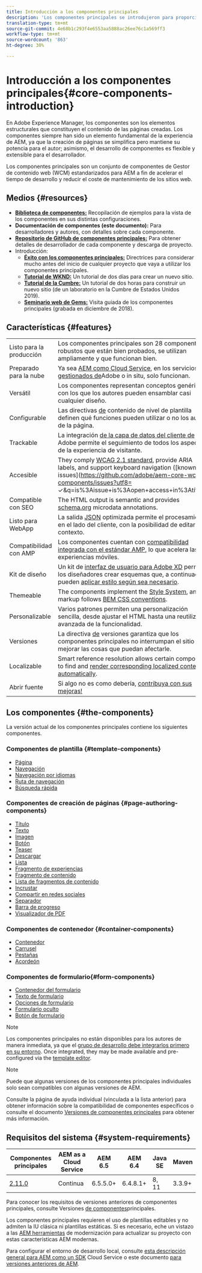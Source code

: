 ```yaml
---
title: Introducción a los componentes principales
description: 'Los componentes principales se introdujeron para proporcionar componentes básicos sólidos y ampliables, basados en las últimas tecnologías y prácticas recomendadas. '
translation-type: tm+mt
source-git-commit: 4e68b1c293f4e6553aa5888ac26ee76c1a569ff3
workflow-type: tm+mt
source-wordcount: '863'
ht-degree: 30%

---
```



# Introducción a los componentes principales{#core-components-introduction}

En Adobe Experience Manager, los componentes son los elementos estructurales que constituyen el contenido de las páginas creadas. Los componentes siempre han sido un elemento fundamental de la experiencia de AEM, ya que la creación de páginas se simplifica pero mantiene su potencia para el autor; asimismo, el desarrollo de componentes es flexible y extensible para el desarrollador.

Los componentes principales son un conjunto de componentes de Gestor de contenido web (WCM) estandarizados para AEM a fin de acelerar el tiempo de desarrollo y reducir el coste de mantenimiento de los sitios web.

## Medios {#resources}

* **[Biblioteca de componentes:](https://www.adobe.com/go/aem_cmp_library)** Recopilación de ejemplos para la vista de los componentes en sus distintas configuraciones.
* **Documentación de componentes (este documento):** Para desarrolladores y autores, con detalles sobre cada componente.
* **[Repositorio de GitHub de componentes principales:](https://github.com/adobe/aem-core-wcm-components)** Para obtener detalles de desarrollador de cada componente y descarga de proyecto.
* Introducción:
   * **[Éxito con los componentes principales:](/help/developing/success.md)** Directrices para considerar mucho antes del inicio de cualquier proyecto que vaya a utilizar los componentes principales.
   * **[Tutorial de WKND:](https://docs.adobe.com/content/help/en/experience-manager-learn/getting-started-wknd-tutorial-develop/overview.html)** Un tutorial de dos días para crear un nuevo sitio.
   * **[Tutorial de la Cumbre:](https://expleague.azureedge.net/labs/L767/index.html)** Un tutorial de dos horas para construir un nuevo sitio (de un laboratorio en la Cumbre de Estados Unidos 2019).
   * **[Seminario web de Gems:](https://helpx.adobe.com/experience-manager/kt/eseminars/gems/AEM-Core-Components.html)** Visita guiada de los componentes principales (grabada en diciembre de 2018).

## Características {#features}

|  |  |
|---|---|
| Listo para la producción | Los componentes principales son 28 componentes robustos que están bien probados, se utilizan ampliamente y que funcionan bien. |
| Preparado para la nube | Ya sea [AEM como Cloud Service](https://docs.adobe.com/content/help/en/experience-manager-cloud-service/landing/home.html), en los servicios [gestionados de](https://github.com/adobe/aem-project-archetype/tree/master/src/main/archetype/dispatcher.ams)Adobe o in situ, solo funcionan. |
| Versátil | Los componentes representan conceptos genéricos con los que los autores pueden ensamblar casi cualquier diseño. |
| Configurable | Las directivas [de](https://docs.adobe.com/content/help/en/experience-manager-65/developing/platform/templates/page-templates-editable.html#content-policies) contenido de nivel de plantilla definen qué funciones pueden utilizar o no los autores de la página. |
| Trackable | La integración [de la capa de datos del cliente de](/help/developing/data-layer/overview.md) Adobe permite el seguimiento de todos los aspectos de la experiencia de visitante. |
| Accesible | They comply [WCAG 2.1 standard](https://www.w3.org/TR/WCAG21/), provide ARIA labels, and support keyboard navigation ([known issues](https://github.com/adobe/aem-core-wcm-components/issues?utf8= ✓&amp;q=is%3Aissue+is%3Aopen+access+in%3Atítulo)). |
| Compatible con SEO | The HTML output is semantic and provides [schema.org](https://schema.org) microdata annotations. |
| Listo para WebApp | La salida [JSON](https://docs.adobe.com/content/help/en/experience-manager-learn/foundation/development/develop-sling-model-exporter.html) optimizada permite el procesamiento en el lado del cliente, con la posibilidad de editar [](https://docs.adobe.com/content/help/en/experience-manager-learn/sites/spa-editor/spa-editor-framework-feature-video-use.html)en contexto. |
| Compatibilidad con AMP | Los componentes cuentan con [compatibilidad integrada con el estándar AMP,](/help/developing/amp.md) lo que acelera las experiencias móviles. |
| Kit de diseño | Un kit de [interfaz de usuario para Adobe XD](https://docs.adobe.com/content/help/en/experience-manager-learn/getting-started-wknd-tutorial-develop/assets/overview/AEM_UI-kit_Wireframe.xd) permite a los diseñadores crear esquemas que, a continuación, pueden [aplicar estilo según sea necesario](https://docs.adobe.com/content/help/en/experience-manager-learn/getting-started-wknd-tutorial-develop/assets/overview/AEM_UI-kit_WKND.xd). |
| Themeable | The components implement the [Style System](https://docs.adobe.com/content/help/es-ES/experience-manager-65/developing/components/style-system.html), and the markup follows [BEM CSS conventions](http://getbem.com/). |
| Personalizable | Varios patrones permiten una personalización [](developing/customizing.md)sencilla, desde ajustar el HTML hasta una reutilización avanzada de la funcionalidad. |
| Versiones | La directiva [de](https://github.com/adobe/aem-core-wcm-components/wiki/Versioning-policies) versiones garantiza que los componentes principales no interrumpan el sitio al mejorar las cosas que puedan afectarle. |
| Localizable | Smart reference resolution allows certain components to find and [render corresponding localized content automatically](get-started/localization.md). |
| Abrir fuente | Si algo no es como debería, [contribuya con sus mejoras!](https://github.com/adobe/aem-core-wcm-components/blob/master/CONTRIBUTING.md) |

## Los componentes {#the-components}

La versión actual de los componentes principales contiene los siguientes componentes.

### Componentes de plantilla {#template-components}

* [Página](components/page.md)
* [Navegación](components/navigation.md)
* [Navegación por idiomas](components/language-navigation.md)
* [Ruta de navegación](components/breadcrumb.md)
* [Búsqueda rápida](components/quick-search.md)

### Componentes de creación de páginas {#page-authoring-components}

* [Título](components/title.md)
* [Texto](components/text.md)
* [Imagen](components/image.md)
* [Botón](components/button.md)
* [Teaser](components/teaser.md)
* [Descargar](components/download.md)
* [Lista](components/list.md)
* [Fragmento de experiencias](components/experience-fragment.md)
* [Fragmento de contenido](components/content-fragment-component.md)
* [Lista de fragmentos de contenido](components/content-fragment-list.md)
* [Incrustar](components/embed.md)
* [Compartir en redes sociales](components/sharing.md)
* [Separador](components/separator.md)
* [Barra de progreso](components/progress-bar.md)
* [Visualizador de PDF](components/pdf-viewer.md)

### Componentes de contenedor {#container-components}

* [Contenedor](components/container.md)
* [Carrusel](components/carousel.md)
* [Pestañas](components/tabs.md)
* [Acordeón](components/accordion.md)

### Componentes de formulario{#form-components}

* [Contenedor del formulario](components/forms/form-container.md)
* [Texto de formulario](components/forms/form-text.md)
* [Opciones de formulario](components/forms/form-options.md)
* [Formulario oculto](components/forms/form-hidden.md)
* [Botón de formulario](components/forms/form-button.md)

>[!NOTE]
>
>Los componentes principales no están disponibles para los autores de manera inmediata, ya que el [grupo de desarrollo debe integrarlos primero en su entorno](get-started/using.md). Once integrated, they may be made available and pre-configured via the [template editor](https://docs.adobe.com/content/help/en/experience-manager-cloud-service/sites/authoring/features/templates.html).

>[!NOTE]
>
>Puede que algunas versiones de los componentes principales individuales solo sean compatibles con algunas versiones de AEM.
>
>Consulte la página de ayuda individual (vinculada a la lista anterior) para obtener información sobre la compatibilidad de componentes específicos o consulte el documento [Versiones de componentes principales](versions.md) para obtener más información.

## Requisitos del sistema {#system-requirements}

| Componentes principales | AEM as a Cloud Service | AEM 6.5 | AEM 6.4   | Java SE | Maven |
|---------|---------|---------|---------|---------|---------|
| [2.11.0](https://github.com/adobe/aem-core-wcm-components/releases/tag/core.wcm.components.reactor-2.11.0) | Continua | 6.5.5.0+ | 6.4.8.1+ | 8, 11 | 3.3.9+ |

Para conocer los requisitos de versiones anteriores de componentes principales, consulte Versiones [de componentes](versions.md)principales.

Los componentes principales requieren el uso de plantillas [](https://docs.adobe.com/content/help/en/experience-manager-learn/sites/page-authoring/template-editor-feature-video-use.html) editables y no admiten la IU clásica ni plantillas estáticas. Si es necesario, eche un vistazo a las [AEM herramientas](https://opensource.adobe.com/aem-modernize-tools/pages/tools.html) de modernización para actualizar su proyecto con estas características AEM modernas.

Para configurar el entorno de desarrollo local, consulte [esta descripción general para AEM como un SDK](https://docs.adobe.com/content/help/es-ES/experience-manager-learn/cloud-service/local-development-environment-set-up/overview.html) Cloud Service o este documento [para versiones anteriores de AEM](https://docs.adobe.com/content/help/en/experience-manager-learn/foundation/development/set-up-a-local-aem-development-environment.html).
